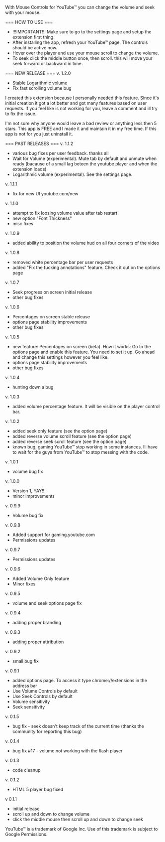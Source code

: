 With Mouse Controls for YouTube™ you can change the volume and seek with your mouse.

=== HOW TO USE ===
  * !!!IMPORTANT!!! Make sure to go to the settings page and setup the extension first thing.
  * After installing the app, refresh your YouTube™ page. The controls should be active now. 
  * Hover over the player and use your mouse scroll to change the volume.
  * To seek click the middle button once, then scroll. this will move your seek forward or backward in time.

=== NEW RELEASE ===
v. 1.2.0
 - Stable Logarithmic volume
 - Fix fast scrolling volume bug

I created this extension because I personally needed this feature. Since it's initial creation it got a lot better and got many features based on user requests. 
If you feel like is not working for you, leave a comment and ill try to fix the issue.

I'm not sure why anyone would leave a bad review or anything less then 5 stars. This app is FREE and I made it and maintain it in my free time. If this app is not for you just uninstall it.

=== PAST RELEASES ===
v. 1.1.2
 - various bug fixes per user feedback. thanks all
 - Wait for Volume (experimental). Mute tab by default and unmute when ready (bacause of a small lag beteen the youtube player and when the extension loads)
 - Logarithmic volume (experimental). See the settings page.

v. 1.1.1
- fix for new UI youtube.com/new

v. 1.1.0
- attempt to fix loosing volume value after tab restart
- new option "Font Thickness"
- misc fixes

v. 1.0.9
- added ability to position the volume hud on all four corners of the video

v. 1.0.8
- removed white percentage bar per user requests
- added "Fix the fucking annotations" feature. Check it out on the options page

v. 1.0.7
- Seek progress on screen initial release
- other bug fixes

v. 1.0.6
- Percentages on screen stable release
- options page stability improvements
- other bug fixes

v. 1.0.5
- new feature: Percentages on screen (beta).
   How it works: Go to the options page and enable this feature. You need to set it up. Go ahead and change this settings however you feel like.
- options page stability improvements
- other bug fixes

v. 1.0.4
- hunting down a bug

v. 1.0.3
- added volume percentage feature. It will be visible on the player control bar.

v. 1.0.2
- added seek only feature (see the option page)
- added reverse volume scroll feature (see the option page)
- added reverse seek scroll feature (see the option page)
- known bug, gaming YouTube™ stop working in some instances. Ill have to wait for the guys from YouTube™ to stop messing with the code.

v. 1.0.1
- volume bug fix

v. 1.0.0
- Version 1, YAY!!
- minor improvements

v. 0.9.9
- Volume bug fix

v. 0.9.8
- Added support for gaming.youtube.com
- Permissions updates

v. 0.9.7
- Permissions updates

v. 0.9.6
- Added Volume Only feature
- Minor fixes

v. 0.9.5
- volume and seek options page fix

v. 0.9.4
- adding proper branding

v. 0.9.3
- adding proper attribution

v. 0.9.2
- small bug fix

v. 0.9.1
- added options page. To access it type chrome://extensions in the address bar
- Use Volume Controls by default
- Use Seek Controls by default
- Volume sensitivity
- Seek sensitivity

v. 0.1.5
- bug fix - seek doesn't keep track of the current time
(thanks the community for reporting this bug)

v. 0.1.4
- bug fix #17 - volume not working with the flash player 

v. 0.1.3
- code cleanup

v. 0.1.2
- HTML 5 player bug fixed

v 0.1.1
- initial release
- scroll up and down to change volume
- click the middle mouse then scroll up and down to change seek

YouTube™ is a trademark of Google Inc. Use of this trademark is subject to Google Permissions.
